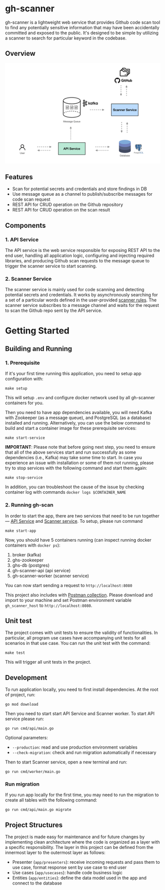 # gh-scanner

gh-scanner is a lightweight web service that provides Github code scan tool to find any potentially sensitive information that may have been accidentally committed and exposed to the public. It's designed to be simple by utilizing a scanner to search for particular keyword in the codebase.

## Overview
![gh-scanner](docs/images/gh-scanner-service.png)

## Features
- Scan for potential secrets and credentials and store findings in DB
- Use message queue as a channel to publish/subscribe messages for code scan request
- REST API for CRUD operation on the Github repository
- REST API for CRUD operation on the scan result


## Components
### 1. API Service
The API service is the web service responsible for exposing REST API to the end user, handling all application logic, configuring and injecting required libraries, and producing Github scan requests to the message queue to trigger the scanner service to start scanning. 
### 2. Scanner Service
The scanner service is mainly used for code scanning and detecting potential secrets and credentials. It works by asynchronously searching for a set of a particular words defined in the user-provided [scanner rules](/app/worker/rules.go). The scanner service subscribes to a message channel and waits for the request to scan the Github repo sent by the API service.




# Getting Started

## Building and Running

### 1. Prerequisite
If it's your first time running this application, you need to setup app configuration with:
```
make setup
```
This will setup `.env` and configure docker network used by all gh-scanner containers for you.

Then you need to have app dependencies available, you will need Kafka with Zookeeper (as a message queue), and PostgreSQL (as a database) installed and running. Alternatively, you can use the below command to build and start a container image for these prerequisite services:
```
make start-service
```

**IMPORTANT**: Please note that before going next step, you need to ensure that all of the above services start and run successfully as some dependencies (i.e., Kafka) may take some time to start. In case you experience an issue with installation or some of them not running, please try to stop services with the following command and start them again:
```
make stop-service
```
In addition, you can troubleshoot the cause of the issue by checking container log with commands `docker logs $CONTAINER_NAME`


### 2. Running gh-scan
In order to start the app, there are two services that need to be run together — [API Service](#1-api-service) and [Scanner service](#2-running-gh-scan). To setup, please run command
```
make start-app
```

Now, you should have 5 containers running (can inspect running docker containers with `docker ps`):
1. broker (kafka)
2. ghs-zookeeper
3. ghs-db (postgres)
4. gh-scanner-api (api service)
5. gh-scanner-worker (scanner service)

 You can now start sending a request to `http://localhost:8080`

This project also includes with [Postman collection](/gh-scanner.postman_collection.json). Please download and import to your machine and set Postman environment variable `gh_scanner_host` to `http://localhost:8080`.



## Unit test
The project comes with unit tests to ensure the validity of functionalities. In particular, all program use cases have accompanying unit tests for all scenarios in that use case. You can run the unit test with the command:
```
make test
```
This will trigger all unit tests in the project.


## Development
To run application locally, you need to first install dependencies. At the root of project, run:
```
go mod download
```

Then you need to start start API Service and Scanner worker. To start API service please run:
```
go run cmd/api/main.go
```
Optional parameters:
- `--production`: read and use production environment variables 
-  `--check-migration`: check and run migration automatically if necessary

Then to start Scanner service, open a new terminal and run:
```
go run cmd/worker/main.go
```

### Run migration
If you run app locally for the first time, you may need to run the migration to create all tables with the following command:
```
go run cmd/api/main.go migrate
```

## Project Structures
The project is made easy for maintenance and for future changes by implementing clean architecture where the code is organized as a layer with a specific responsibility. The layer in this project can be defined from the innermost layer to the outermost layer as follows:
- Presenter (`app/presenters`): receive incoming requests and pass them to use case, format response sent by use case to end user
- Use cases (`app/usecases`): handle code business logic
- Entities (`app/entities`): define the data model used in the app and connect to the database
